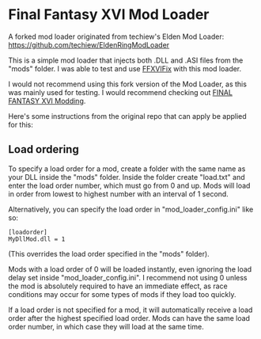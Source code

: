 # Final Fantasy XVI Mod Loader
A forked mod loader originated from techiew's Elden Mod Loader: https://github.com/techiew/EldenRingModLoader

This is a simple mod loader that injects both .DLL and .ASI files from the "mods" folder. I was able to test and use [FFXVIFix](https://github.com/Lyall/FFXVIFix) with this mod loader.

I would not recommend using this fork version of the Mod Loader, as this was mainly used for testing. I would recommend checking out [FINAL FANTASY XVI Modding](https://nenkai.github.io/ffxvi-modding/).

Here's some instructions from the original repo that can apply be applied for this:

## Load ordering
To specify a load order for a mod, create a folder with the same name as your DLL inside the "mods" folder. Inside the folder create "load.txt" and enter the load order number, which must go from 0 and up. Mods will load in order from lowest to highest number with an interval of 1 second. 

Alternatively, you can specify the load order in "mod_loader_config.ini" like so:
```
[loadorder]
MyDllMod.dll = 1
```
(This overrides the load order specified in the "mods" folder).

Mods with a load order of 0 will be loaded instantly, even ignoring the load delay set inside "mod_loader_config.ini". I recommend not using 0 unless the mod is absolutely required to have an immediate effect, as race conditions may occur for some types of mods if they load too quickly.

If a load order is not specified for a mod, it will automatically receive a load order after the highest specified load order. Mods can have the same load order number, in which case they will load at the same time.